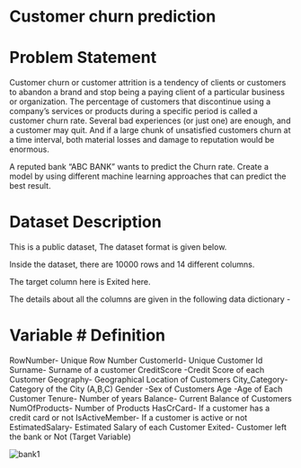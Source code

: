 # Customer churn prediction

# Problem Statement 
Customer churn or customer attrition is a tendency of clients or customers to abandon a brand and stop being a paying client of a particular business or organization. The percentage of customers that discontinue using a company’s services or products during a specific period is called a customer churn rate. Several bad experiences (or just one) are enough, and a customer may quit. And if a large chunk of unsatisfied customers churn at a time interval, both material losses and damage to reputation would be enormous.

A reputed bank “ABC BANK” wants to predict the Churn rate. Create a model by using different machine learning approaches that can predict the best result.

# Dataset Description

This is a public dataset, The dataset format is given below.

Inside the dataset, there are 10000 rows and 14 different columns.

The target column here is Exited here.

The details about all the columns are given in the following data dictionary -

# Variable	# Definition
RowNumber-	Unique Row Number
CustomerId-	Unique Customer Id
Surname-	Surname of a customer
CreditScore	-Credit Score of each Customer
Geography-	Geographical Location of Customers
City_Category-	Category of the City (A,B,C)
Gender	-Sex of Customers
Age	-Age of Each Customer
Tenure-	Number of years
Balance-	Current Balance of Customers
NumOfProducts-	Number of Products
HasCrCard-	If a customer has a credit card or not
IsActiveMember-	If a customer is active or not
EstimatedSalary-	Estimated Salary of each Customer
Exited-	Customer left the bank or Not (Target Variable)


![bank1](https://github.com/Sweta-vashisth/Bank-Customer-Churn-prediction/assets/65237868/800a0fda-62a4-4d0e-8803-165c752a2963)
